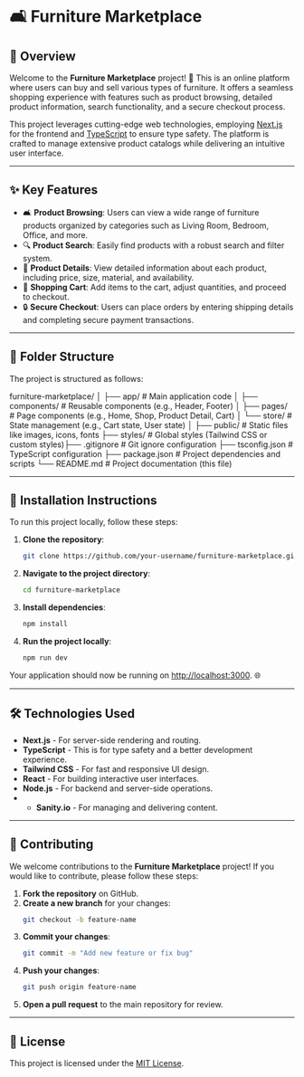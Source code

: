 # 🛋️ Furniture Marketplace

## 🌟 Overview

Welcome to the **Furniture Marketplace** project! 🏡 This is an online platform where users can buy and sell various types of furniture. It offers a seamless shopping experience with features such as product browsing, detailed product information, search functionality, and a secure checkout process.

This project leverages cutting-edge web technologies, employing [Next.js](https://nextjs.org/) for the frontend and [TypeScript](https://www.typescriptlang.org/) to ensure type safety. The platform is crafted to manage extensive product catalogs while delivering an intuitive user interface.

---

## ✨ Key Features

- 🛋️ **Product Browsing**: Users can view a wide range of furniture products organized by categories such as Living Room, Bedroom, Office, and more.
- 🔍 **Product Search**: Easily find products with a robust search and filter system.
- 📄 **Product Details**: View detailed information about each product, including price, size, material, and availability.
- 🛒 **Shopping Cart**: Add items to the cart, adjust quantities, and proceed to checkout.
- 🔒 **Secure Checkout**: Users can place orders by entering shipping details and completing secure payment transactions.

---

## 📂 Folder Structure

The project is structured as follows:

furniture-marketplace/ │ ├── app/ # Main application code │ ├── components/ # Reusable components (e.g., Header, Footer) │ ├── pages/ # Page components (e.g., Home, Shop, Product Detail, Cart) │ └── store/ # State management (e.g., Cart state, User state) │ ├── public/ # Static files like images, icons, fonts ├── styles/ # Global styles (Tailwind CSS or custom styles)├── .gitignore # Git ignore configuration ├── tsconfig.json # TypeScript configuration ├── package.json # Project dependencies and scripts └── README.md # Project documentation (this file)



---

## 🚀 Installation Instructions

To run this project locally, follow these steps:

1. **Clone the repository**:
    ```bash
    git clone https://github.com/your-username/furniture-marketplace.git
    ```

2. **Navigate to the project directory**:
    ```bash
    cd furniture-marketplace
    ```

3. **Install dependencies**:
    ```bash
    npm install
    ```

4. **Run the project locally**:
    ```bash
    npm run dev
    ```

Your application should now be running on [http://localhost:3000](http://localhost:3000). 🌐

---

## 🛠️ Technologies Used

- **Next.js** - For server-side rendering and routing.
- **TypeScript** - This is for type safety and a better development experience.
- **Tailwind CSS** - For fast and responsive UI design.
- **React** - For building interactive user interfaces.
- **Node.js** - For backend and server-side operations.
- - **Sanity.io** - For managing and delivering content.


---

## 🤝 Contributing

We welcome contributions to the **Furniture Marketplace** project! If you would like to contribute, please follow these steps:

1. **Fork the repository** on GitHub.
2. **Create a new branch** for your changes:
    ```bash
    git checkout -b feature-name
    ```
3. **Commit your changes**:
    ```bash
    git commit -m "Add new feature or fix bug"
    ```
4. **Push your changes**:
    ```bash
    git push origin feature-name
    ```
5. **Open a pull request** to the main repository for review.

---

## 📜 License

This project is licensed under the [MIT License](LICENSE).




